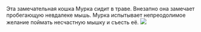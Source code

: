 Эта замечательная кошка Мурка сидит в траве. Внезапно она замечает пробегающую невдалеке мышь. Мурка испытывает непреодолимое желание поймать несчастную мышку и съесть её.
![](https://yandex.ru/images/search?text=%D0%BA%D0%BE%D1%88%D0%BA%D0%B8%20%D1%84%D0%BE%D1%82%D0%BE&img_url=https%3A%2F%2Fpetlike.me%2Fimage_all%2Fwall%2F5%2F5756%2Fwall_5756_large.jpg&pos=5&rpt=simage&lr=193)
